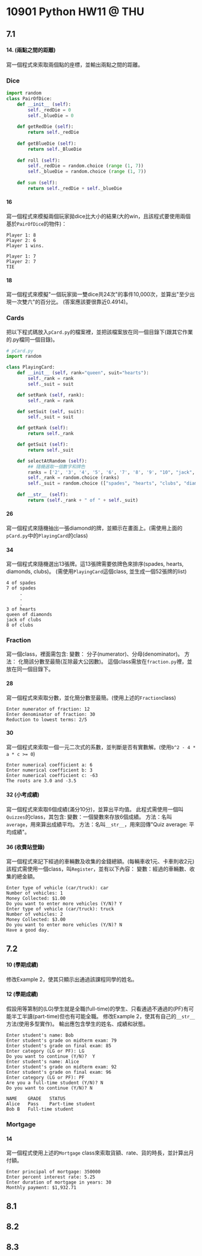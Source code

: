 # 10901 Python HW11 @ THU

## 7.1

#### 14. (兩點之間的距離)
寫一個程式來索取兩個點的座標，並輸出兩點之間的距離。

### Dice
```python
import random
class PairOfDice:
	def __init__ (self):
		self._redDie = 0
		self._blueDie = 0
	
	def getRedDie (self):
		return self._redDie
	
	def getBlueDie (self):
		return self._BlueDie
	
	def roll (self):
		self._redDie = random.choice (range (1, 7))
		self._blueDie = random.choice (range (1, 7))
	
	def sum (self):
		return self._redDie + self._blueDie
```
#### 16
寫一個程式來模擬兩個玩家拋dice比大小的結果(大的win，且該程式要使用兩個基於`PairOfDice`的物件)：
```
Player 1: 8
Player 2: 6
Player 1 wins.
```
```
Player 1: 7
Player 2: 7
TIE
```

#### 18
寫一個程式來模擬"一個玩家拋一雙dice共24次"的事件10,000次，並算出"至少出現一次雙六"的百分比。
(答案應該要很靠近0.4914)。

### Cards
把以下程式碼放入`pCard.py`的檔案裡，並把該檔案放在同一個目錄下(跟其它作業的.py檔同一個目錄)。
```python
# pCard.py
import random

class PlayingCard:
	def __init__ (self, rank="queen", suit="hearts"):
		self._rank = rank
		self._suit = suit

	def setRank (self, rank):
		self._rank = rank

	def setSuit (self, suit):
		self._suit = suit

	def getRank (self):
		return self._rank

	def getSuit (self):
		return self._suit

	def selectAtRandom (self):
		## 隨機選取一個數字和牌色
		ranks = ['2', '3', '4', '5', '6', '7', '8', '9', "10", "jack", "queen", "king", "ace"]
		self._rank = random.choice (ranks)
		self._suit = random.choice (["spades", "hearts", "clubs", "diamonds"])
	
	def __str__ (self):
		return (self._rank + " of " + self._suit)
```
#### 26
寫一個程式來隨機抽出一張diamond的牌，並顯示在畫面上。(需使用上面的`pCard.py`中的`PlayingCard`的class)

#### 34
寫一個程式來隨機選出13張牌。這13張牌需要依牌色來排序(spades, hearts, diamonds, clubs)。
(需使用`PlayingCard`這個class, 並生成一個52張牌的list)
```
4 of spades
7 of spades
     .
     .
     .
3 of hearts
queen of diamonds
jack of clubs
8 of clubs
```

### Fraction
寫一個class，裡面需包含:
變數： 分子(numerator)、分母(denominator)。
方法： 化簡該分數至最簡(互除最大公因數)。
這個class需放在`fraction.py`裡，並放在同一個目錄下。

#### 28
寫一個程式來索取分數，並化簡分數至最簡。(使用上述的`Fraction`class)
```
Enter numerator of fraction: 12
Enter denominator of fraction: 30
Reduction to lowest terms: 2/5
```

#### 30
寫一個程式來索取一個一元二次式的系數，並判斷是否有實數解。(使用`b^2 - 4 * a * c >= 0`)
```
Enter numerical coefficient a: 6
Enter numerical coefficient b: 3
Enter numerical coefficient c: -63
The roots are 3.0 and -3.5
```

#### 32 (小考成績)
寫一個程式來索取6個成績(滿分10分)，並算出平均值。
此程式需使用一個叫`Quizzes`的class，其包含:
變數：一個變數來存放6個成績。
方法：名叫`average`，用來算出成績平均。
方法：名叫`__str__`，用來回傳"Quiz average: 平均成績"。


#### 36 (收費站登錄)
寫一個程式來記下經過的車輛數及收集的金錢總額。(每輛車收1元、卡車則收2元)
該程式需使用一個class，叫`Register`，並有以下內容：
變數：經過的車輛數、收集的總金額。
```
Enter type of vehicle (car/truck): car
Number of vehicles: 1
Money Collected: $1.00
Do you want to enter more vehicles (Y/N)? Y
Enter type of vehicle (car/truck): truck
Number of vehicles: 2
Money Collected: $3.00
Do you want to enter more vehicles (Y/N)? N
Have a good day.
```

## 7.2
#### 10 (學期成績)
修改Example 2，使其只顯示出通過該課程同學的姓名。

#### 12 (學期成績)
假設用等第制的(LG)學生就是全職(full-time)的學生、只看通過不通過的(PF)有可能半工半讀(part-time)但也有可能全職。
修改Example 2，使其有自己的`__str__`方法(使用多型實作)。
輸出應包含學生的姓名、成績和狀態。
```
Enter student's name: Bob
Enter student's grade on midterm exam: 79
Enter student's grade on final exam: 85
Enter category (LG or PF): LG
Do you want to continue (Y/N)?  Y
Enter student's name: Alice
Enter student's grade on midterm exam: 92
Enter student's grade on final exam: 96
Enter category (LG or PF): PF
Are you a full-time student (Y/N)? N
Do you want to continue (Y/N)? N 

NAME	GRADE	STATUS
Alice	Pass	Part-time student
Bob	B	Full-time student
```
### Mortgage
#### 14
寫一個程式使用上述的`Mortgage` class來索取貨額、rate、貨的時長，並計算出月付額。
```
Enter principal of mortgage: 350000
Enter percent interest rate: 5.25
Enter duration of mortgage in years: 30
Monthly payment: $1,932.71
```

## 8.1

## 8.2

## 8.3
